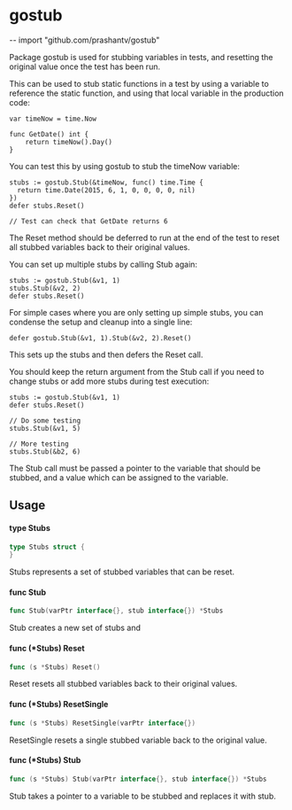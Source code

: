 # gostub
--
    import "github.com/prashantv/gostub"

Package gostub is used for stubbing variables in tests, and resetting the
original value once the test has been run.

This can be used to stub static functions in a test by using a variable to
reference the static function, and using that local variable in the production
code:

    var timeNow = time.Now

    func GetDate() int {
    	return timeNow().Day()
    }

You can test this by using gostub to stub the timeNow variable:

    stubs := gostub.Stub(&timeNow, func() time.Time {
      return time.Date(2015, 6, 1, 0, 0, 0, 0, nil)
    })
    defer stubs.Reset()

    // Test can check that GetDate returns 6

The Reset method should be deferred to run at the end of the test to reset all
stubbed variables back to their original values.

You can set up multiple stubs by calling Stub again:

    stubs := gostub.Stub(&v1, 1)
    stubs.Stub(&v2, 2)
    defer stubs.Reset()

For simple cases where you are only setting up simple stubs, you can condense
the setup and cleanup into a single line:

    defer gostub.Stub(&v1, 1).Stub(&v2, 2).Reset()

This sets up the stubs and then defers the Reset call.

You should keep the return argument from the Stub call if you need to change
stubs or add more stubs during test execution:

    stubs := gostub.Stub(&v1, 1)
    defer stubs.Reset()

    // Do some testing
    stubs.Stub(&v1, 5)

    // More testing
    stubs.Stub(&b2, 6)

The Stub call must be passed a pointer to the variable that should be stubbed,
and a value which can be assigned to the variable.

## Usage

#### type Stubs

```go
type Stubs struct {
}
```

Stubs represents a set of stubbed variables that can be reset.

#### func  Stub

```go
func Stub(varPtr interface{}, stub interface{}) *Stubs
```
Stub creates a new set of stubs and

#### func (*Stubs) Reset

```go
func (s *Stubs) Reset()
```
Reset resets all stubbed variables back to their original values.

#### func (*Stubs) ResetSingle

```go
func (s *Stubs) ResetSingle(varPtr interface{})
```
ResetSingle resets a single stubbed variable back to the original value.

#### func (*Stubs) Stub

```go
func (s *Stubs) Stub(varPtr interface{}, stub interface{}) *Stubs
```
Stub takes a pointer to a variable to be stubbed and replaces it with stub.
